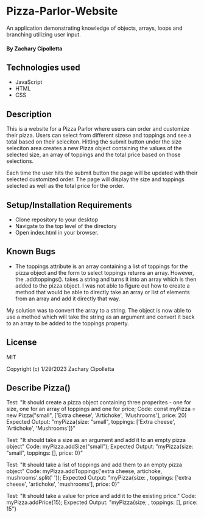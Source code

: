 # Pizza-Parlor-Website
An application demonstrating knowledge of objects, arrays, loops and branching utilizing user input.

#### By Zachary Cipolletta


## Technologies used

* JavaScript
* HTML
* CSS

## Description

This is a website for a Pizza Parlor where users can order and customize their pizza.  Users can select from different sizese and toppings and see a total based on their seleciton.  Hitting the submit button under the size seleciton area creates a new Pizza object containing the values of the selected size, an array of toppings and the total price based on those selections.

Each time the user hits the submit button the page will be updated with their selected customized order. The page will display the size and toppings selected as well as the total price for the order.


## Setup/Installation Requirements

* Clone repository to your desktop
* Navigate to the top level of the directory
* Open index.html in your browser.

## Known Bugs

 * The toppings attribute is an array containing a list of toppings for the pizza object and the form to select toppings returns an array.  However, the .addtoppings(). takes a string and turns it into an array which is then added to the pizza object.  I was not able to figure out how to create a method that would be able to directly take an array or list of elements from an array and add it directly that way.  
 
 My solution was to convert the array to a string.  The object is now able to use a method which will take the string as an argument and convert it back to an array to be added to the toppings property.
 

## License
MIT

Copyright (c) 1/29/2023 Zachary Cipolletta

## Describe Pizza()

Test: "It should create a pizza object containing three properites - one for size, one for an array of toppings and one for price;
Code: const myPizza = new Pizza("small", ['Extra cheese', 'Artichoke', 'Mushrooms'], price: 20)
Expected Output: "myPizza{size: "small", toppings: ['Extra cheese', 'Artichoke', 'Mushrooms']}"

Test: "It should take a size as an argument and add it to an empty pizza object"
Code: myPizza.addSize("small");
Expected Output: "myPizza{size: "small", toppings: [], price: 0}"

Test: "It should take a list of toppings and add them to an empty pizza object"
Code: myPizza.addToppings('extra cheese, artichoke, mushrooms'.split(' '));
Expected Output: "myPizza{size: , toppings: ['extra cheese', 'artichoke', 'mushrooms'], price: 0}"

Test: "It should take a value for price and add it to the existing price."
Code: myPizza.addPrice(15);
Expected Output: "myPizza{size; , toppings: [], price: 15"}


